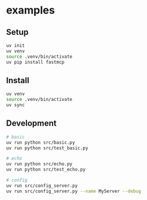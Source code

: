 # examples

## Setup

```sh
uv init
uv venv
source .venv/bin/activate
uv pip install fastmcp
```

## Install

```sh
uv venv
source .venv/bin/activate
uv sync
```

## Development

```sh
# basic
uv run python src/basic.py
uv run python src/test_basic.py

# echo
uv run python src/echo.py
uv run python src/test_echo.py

# config
uv run src/config_server.py
uv run src/config_server.py --name MyServer --debug
```